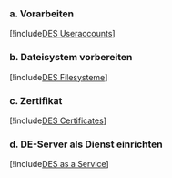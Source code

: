    ### a. Vorarbeiten

   [!include[DES Useraccounts](~/des/articles/usersmanual/des.installation.useraccount.md)]

   ### b. Dateisystem vorbereiten

   [!include[DES Filesysteme](~/des/articles/usersmanual/des.installation.filesystemeforppsn.md)]

   ### c. Zertifikat

   [!include[DES Certificates](~/des/articles/usersmanual/des.installation.certificates.md)]

   ### d. DE-Server als Dienst einrichten

   [!include[DES as a Service](~/des/articles/usersmanual/des.installation.asaservice.md)]